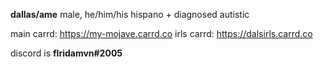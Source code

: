 
__dallas/ame__
male, he/him/his
hispano + diagnosed autistic

main carrd: https://my-mojave.carrd.co
irls carrd: https://dalsirls.carrd.co

discord is __flridamvn#2005__

